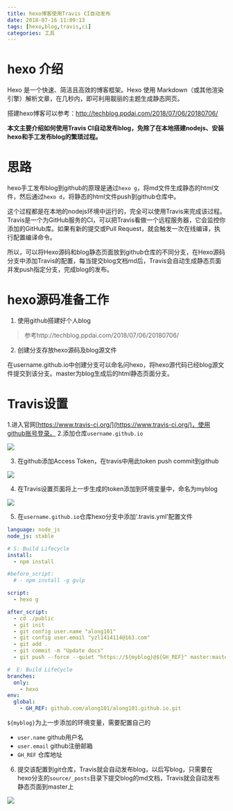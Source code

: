 ```yaml
---
title: hexo博客使用Travis CI自动发布
date: 2018-07-16 11:09:13
tags: [hexo,blog,travis,ci]
categories: 工具
---
```


# hexo 介绍
Hexo 是一个快速、简洁且高效的博客框架。Hexo 使用 Markdown（或其他渲染引擎）解析文章，在几秒内，即可利用靓丽的主题生成静态网页。

搭建hexo博客可以参考：http://techblog.ppdai.com/2018/07/06/20180706/

**本文主要介绍如何使用Travis CI自动发布blog，免除了在本地搭建nodejs、安装hexo和手工发布blog的繁琐过程。**

<!--more-->

# 思路
hexo手工发布blog到github的原理是通过`hexo g`，将md文件生成静态的html文件，然后通过`hexo d`，将静态的html文件push到github仓库中。

这个过程都是在本地的nodejs环境中运行的，完全可以使用Travis来完成该过程。Travis是一个为GitHub服务的CI，可以把Travis看做一个远程服务器，它会监控你添加的GitHub库。如果有新的提交或Pull Request，就会触发一次在线编译，执行配置编译命令。

所以，可以将Hexo源码和blog静态页面放到github仓库的不同分支，在Hexo源码分支中添加Travis的配置，每当提交blog文档md后，Travis会自动生成静态页面并发push指定分支，完成blog的发布。

# hexo源码准备工作

1. 使用github搭建好个人blog
>参考http://techblog.ppdai.com/2018/07/06/20180706/

2. 创建分支存放hexo源码及blog源文件

在username.github.io中创建分支可以命名问hexo，将hexo源代码已经blog源文件提交到该分支。master为blog生成后的html静态页面分支。

# Travis设置
1.进入官网[https://www.travis-ci.org/](https://www.travis-ci.org/)，使用github账号登录。
2.添加仓库`username.github.io`

![](/images/travis/travis.png)

3. 在github添加Access Token，在travis中用此token push commit到github

 ![](/images/travis/github-token.png)

4. 在Travis设置页面将上一步生成的token添加到环境变量中，命名为myblog

![](/images/travis/travis-token.png)

5. 在`username.github.io`仓库hexo分支中添加'.travis.yml'配置文件

```yaml
language: node_js
node_js: stable

# S: Build Lifecycle
install:
  - npm install

#before_script:
  # - npm install -g gulp

script:
  - hexo g

after_script:
  - cd ./public
  - git init
  - git config user.name "along101"
  - git config user.email "yzl1414114@163.com"
  - git add .
  - git commit -m "Update docs"
  - git push --force --quiet "https://${myblog}@${GH_REF}" master:master

#  E: Build LifeCycle
branches:
  only:
    - hexo
env:
  global:
    - GH_REF: github.com/along101/along101.github.io.git
```
`${myblog}`为上一步添加的环境变量，需要配置自己的
- `user.name` github用户名
- `user.email` github注册邮箱
- `GH_REF` 仓库地址

6. 提交该配置到git仓库，Travis就会自动发布blog，以后写blog，只需要在hexo分支的`source/_posts`目录下提交blog的md文档，Travis就会自动发布静态页面到master上

![](/images/travis/travis-build.png)
